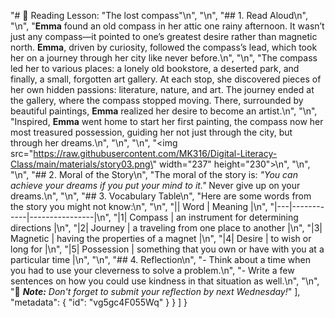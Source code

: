 "# 🌺 Reading Lesson: \"The lost compass\"\n",
        "\n",
        "## 1. Read Aloud\n",
        "\n",
        "**Emma** found an old compass in her attic one rainy afternoon. It wasn’t just any compass—it pointed to one’s greatest desire rather than magnetic north. **Emma**, driven by curiosity, followed the compass’s lead, which took her on a journey through her city like never before.\n",
        "\n",
        "The compass led her to various places: a lonely old bookstore, a deserted park, and finally, a small, forgotten art gallery. At each stop, she discovered pieces of her own hidden passions: literature, nature, and art. The journey ended at the gallery, where the compass stopped moving. There, surrounded by beautiful paintings, **Emma** realized her desire to become an artist.\n",
        "\n",
        "Inspired, **Emma** went home to start her first painting, the compass now her most treasured possession, guiding her not just through the city, but through her dreams.\n",
        "\n",
        "\n",
        "<img src=\"https://raw.githubusercontent.com/MK316/Digital-Literacy-Class/main/materials/story03.png\" width=\"237\" height=\"230\">\n",
        "\n",
        "\n",
        "## 2. Moral of the Story\n",
        "The moral of the story is: _\"You can achieve your dreams if you put your mind to it.\"_ Never give up on your dreams.\n",
        "\n",
        "## 3. Vocabulary Table\n",
        "Here are some words from the story you might not know:\n",
        "\n",
        "|| Word       | Meaning        |\n",
        "|---|------------|----------------|\n",
        "|1| Compass    | an instrument for determining directions |\n",
        "|2| Journey    | a traveling from one place to another |\n",
        "|3| Magnetic   |  having the properties of a magnet   |\n",
        "|4| Desire     | to wish or long for |\n",
        "|5| Possession | something that you own or have with you at a particular time |\n",
        "\n",
        "## 4. Reflection\n",
        "- Think about a time when you had to use your cleverness to solve a problem.\n",
        "- Write a few sentences on how you could use kindness in that situation as well.\n",
        "\n",
        "🌿 _**Note:** Don't forget to submit your reflection by next Wednesday!_"
      ],
      "metadata": {
        "id": "vg5gc4F055Wq"
      }
    }
  ]
}
